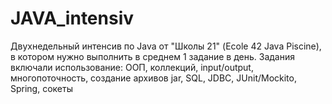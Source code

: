 # JAVA_intensiv
Двухнедельный интенсив по Java от "Школы 21" (Ecole 42 Java Piscine), в котором нужно выполнить в среднем 1 задание в день. Задания включали использование: ООП, коллекций, input/output, многопоточность, создание архивов jar, SQL, JDBC, JUnit/Mockito, Spring, сокеты
